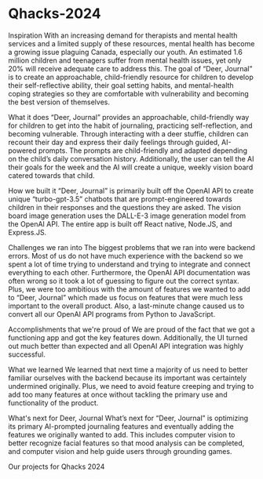 # Qhacks-2024
Inspiration 
With an increasing demand for therapists and mental health services and a limited supply of these resources, mental health has become a growing issue plaguing Canada, especially our youth. An estimated 1.6 million children and teenagers suffer from mental health issues, yet only 20% will receive adequate care to address this. The goal of “Deer, Journal” is to create an approachable, child-friendly resource for children to develop their self-reflective ability, their goal setting habits, and mental-health coping strategies so they are comfortable with vulnerability and becoming the best version of themselves.

What it does 
“Deer, Journal” provides an approachable, child-friendly way for children to get into the habit of journaling, practicing self-reflection, and becoming vulnerable. Through interacting with a deer stuffie, children can recount their day and express their daily feelings through guided, AI-powered prompts. The prompts are child-friendly and adapted depending on the child’s daily conversation history. Additionally, the user can tell the AI their goals for the week and the AI will create a unique, weekly vision board catered towards that child. 

How we built it 
“Deer, Journal” is primarily built off the OpenAI API to create unique “turbo-gpt-3.5” chatbots that are prompt-engineered towards children in their responses and the questions they are asked. The vision board image generation uses the DALL-E-3 image generation model from the OpenAI API. The entire app is built off React native, Node.JS, and Express.JS. 

Challenges we ran into 
The biggest problems that we ran into were backend errors. Most of us do not have much experience with the backend so we spent a lot of time trying to understand and trying to integrate and connect everything to each other. Furthermore, the OpenAI API documentation was often wrong so it took a lot of guessing to figure out the correct syntax. Plus, we were too ambitious with the amount of features we wanted to add to “Deer, Journal” which made us focus on features that were much less important to the overall product. Also, a last-minute change caused us to convert all our OpenAI API programs from Python to JavaScript.

Accomplishments that we're proud of 
We are proud of the fact that we got a functioning app and got the key features down. Additionally, the UI turned out much better than expected and all OpenAI API integration was highly successful. 

What we learned 
We learned that next time a majority of us need to better familiar ourselves with the backend because its important was certaintely undermined originally. Plus, we need to avoid feature creeping and trying to add too many features at once without tackling the primary use and functionality of the product.

What's next for Deer, Journal
What’s next for “Deer, Journal” is optimizing its primary AI-prompted journaling features and eventually adding the features we originally wanted to add. This includes computer vision to better recognize facial features so that mood analysis can be completed, and computer vision and help guide users through grounding games.

Our projects for Qhacks 2024
